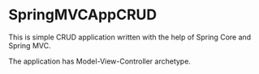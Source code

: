 # SpringMVCAppCRUD

This is simple CRUD application written with the help of Spring Core and Spring MVC.

The application has Model-View-Controller archetype.
